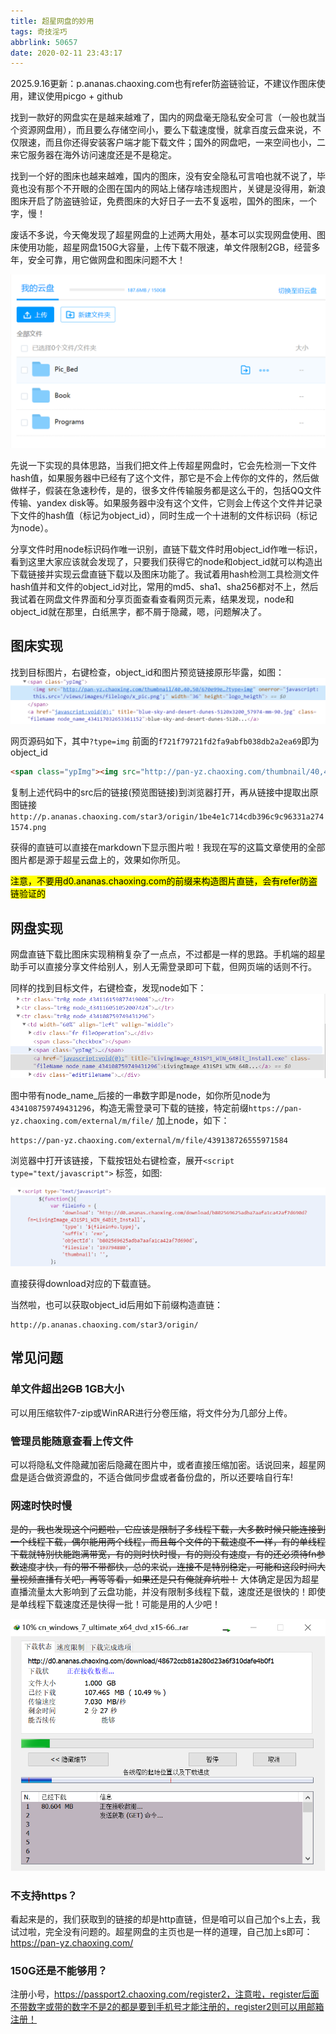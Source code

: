 ```yaml
---
title: 超星网盘的妙用
tags: 奇技淫巧
abbrlink: 50657
date: 2020-02-11 23:43:17
---
```


2025.9.16更新：p.ananas.chaoxing.com也有refer防盗链验证，不建议作图床使用，建议使用picgo + github



找到一款好的网盘实在是越来越难了，国内的网盘毫无隐私安全可言（一般也就当个资源网盘用），而且要么存储空间小，要么下载速度慢，就拿百度云盘来说，不仅限速，而且你还得安装客户端才能下载文件；国外的网盘吧，一来空间也小，二来它服务器在海外访问速度还是不是稳定。

找到一个好的图床也越来越难，国内的图床，没有安全隐私可言咱也就不说了，毕竟也没有那个不开眼的企图在国内的网站上储存啥违规图片，关键是没得用，新浪图床开启了防盗链验证，免费图床的大好日子一去不复返啦，国外的图床，一个字，慢！

废话不多说，今天俺发现了超星网盘的上述两大用处，基本可以实现网盘使用、图床使用功能，超星网盘150G大容量，上传下载不限速，单文件限制2GB，经营多年，安全可靠，用它做网盘和图床问题不大！

<!-- more -->

![网盘界面](https://raw.githubusercontent.com/cylind/cylind.github.io/static/img/a6090cfd24c85f88d7c6cb9f85eea887.png)

先说一下实现的具体思路，当我们把文件上传超星网盘时，它会先检测一下文件hash值，如果服务器中已经有了这个文件，那它是不会上传你的文件的，然后做做样子，假装在急速秒传，是的，很多文件传输服务都是这么干的，包括QQ文件传输、yandex disk等。如果服务器中没有这个文件，它则会上传这个文件并记录下文件的hash值（标记为object_id），同时生成一个十进制的文件标识码（标记为node）。

分享文件时用node标识码作唯一识别，直链下载文件时用object_id作唯一标识，看到这里大家应该就会发现了，只要我们获得它的node和object_id就可以构造出下载链接并实现云盘直链下载以及图床功能了。我试着用hash检测工具检测文件hash值并和文件的object_id对比，常用的md5、sha1、sha256都对不上，然后我试着在网盘文件界面和分享页面查看查看网页元素，结果发现，node和object_id就在那里，白纸黑字，都不屑于隐藏，嗯，问题解决了。

## 图床实现

找到目标图片，右键检查，object_id和图片预览链接原形毕露，如图：![获取objectid](https://raw.githubusercontent.com/cylind/cylind.github.io/static/img/f721f79721fd2fa9abfb038db2a2ea69.png)

网页源码如下，其中`?type=img` 前面的`f721f79721fd2fa9abfb038db2a2ea69`即为object_id

```html
<span class="ypImg"><img src="http://pan-yz.chaoxing.com/thumbnail/40,40,50/f721f79721fd2fa9abfb038db2a2ea69?type=img" onerror="javascript:this.src='/views/images/filelogo/x_pic.png';" width="36" height="logo_heigth"></span>
```

复制上述代码中的src后的链接(预览图链接)到浏览器打开，再从链接中提取出原图链接`http://p.ananas.chaoxing.com/star3/origin/1be4e1c714cdb396c9c96331a2741574.png`

获得的直链可以直接在markdown下显示图片啦！我现在写的这篇文章使用的全部图片都是源于超星云盘上的，效果如你所见。

<mark>注意，不要用d0.ananas.chaoxing.com的前缀来构造图片直链，会有refer防盗链验证的</mark>

## 网盘实现

网盘直链下载比图床实现稍稍复杂了一点点，不过都是一样的思路。手机端的超星助手可以直接分享文件给别人，别人无需登录即可下载，但网页端的话则不行。

同样的找到目标文件，右键检查，发现node如下：![获取node](https://raw.githubusercontent.com/cylind/cylind.github.io/static/img/ba9689d5d4799000b01672748eb2788f.png)

图中带有node_name_后接的一串数字即是node，如你所见node为`434108759749431296`，构造无需登录可下载的链接，特定前缀`https://pan-yz.chaoxing.com/external/m/file/` 加上node，如下：

```
https://pan-yz.chaoxing.com/external/m/file/439138726555971584
```

浏览器中打开该链接，下载按钮处右键检查，展开`<script type="text/javascript">` 标签，如图:

![获取下载直链](https://raw.githubusercontent.com/cylind/cylind.github.io/static/img/0d90b2ff609ee0dc2e82fd46824d4085.png)

直接获得download对应的下载直链。

当然啦，也可以获取object_id后用如下前缀构造直链：

```
http://p.ananas.chaoxing.com/star3/origin/
```

## 常见问题

### 单文件超出~~2GB~~ 1GB大小

可以用压缩软件7-zip或WinRAR进行分卷压缩，将文件分为几部分上传。

### 管理员能随意查看上传文件

可以将隐私文件隐藏加密后隐藏在图片中，或者直接压缩加密。话说回来，超星网盘是适合做资源盘的，不适合做同步盘或者备份盘的，所以还要啥自行车!

### 网速时快时慢

~~是的，我也发现这个问题啦，它应该是限制了多线程下载，大多数时候只能连接到一个线程下载，偶尔能用两个线程，而且每个文件的下载速度不一样，有的单线程下载就特别快能跑满带宽，有的则时快时慢，有的则没有速度，有的还必须待fn参数速度才快，有的带不带都快，总的来说，连接不是特别稳定，可能和这段时间大量视频直播有关吧，再等等看，如果还是只有俺就弃坑啦！~~ 大体确定是因为超星直播流量太大影响到了云盘功能，并没有限制多线程下载，速度还是很快的！即使是单线程下载速度还是快得一批！可能是用的人少吧！

![](https://raw.githubusercontent.com/cylind/cylind.github.io/static/img/1be4e1c714cdb396c9c96331a2741574.png)

### 不支持https？

看起来是的，我们获取到的链接的却是http直链，但是咱可以自己加个s上去，我试过啦，完全没有问题的。超星网盘的主页也是一样的道理，自己加上s即可：https://pan-yz.chaoxing.com/

### 150G还是不能够用？

注册小号，https://passport2.chaoxing.com/register2，注意啦，register后面不带数字或带的数字不是2的都是要到手机号才能注册的，register2则可以用邮箱注册！
